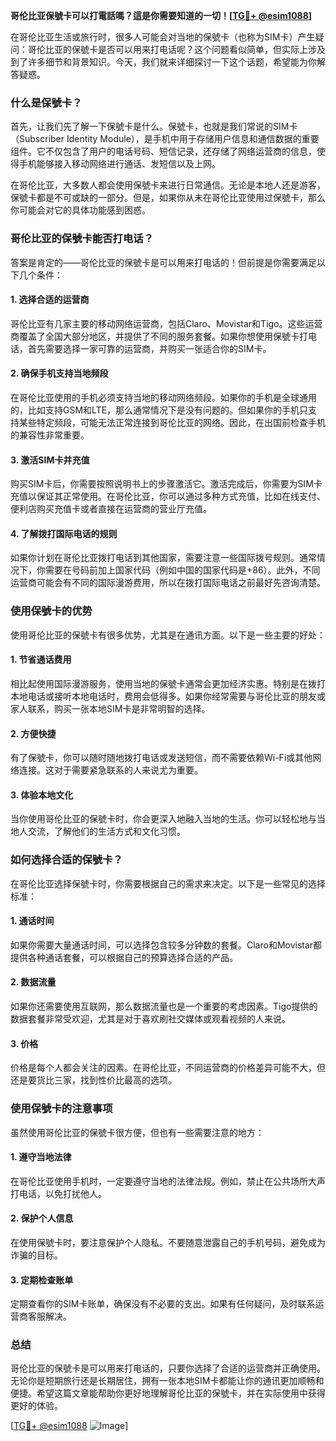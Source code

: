 **哥伦比亚保號卡可以打電話嗎？這是你需要知道的一切！[[TG💪+ @esim1088](https://t.me/s/esim1088)]**

在哥伦比亚生活或旅行时，很多人可能会对当地的保號卡（也称为SIM卡）产生疑问：哥伦比亚的保號卡是否可以用来打电话呢？这个问题看似简单，但实际上涉及到了许多细节和背景知识。今天，我们就来详细探讨一下这个话题，希望能为你解答疑惑。

### 什么是保號卡？

首先，让我们先了解一下保號卡是什么。保號卡，也就是我们常说的SIM卡（Subscriber Identity Module），是手机中用于存储用户信息和通信数据的重要组件。它不仅包含了用户的电话号码、短信记录，还存储了网络运营商的信息，使得手机能够接入移动网络进行通话、发短信以及上网。

在哥伦比亚，大多数人都会使用保號卡来进行日常通信。无论是本地人还是游客，保號卡都是不可或缺的一部分。但是，如果你从未在哥伦比亚使用过保號卡，那么你可能会对它的具体功能感到困惑。

### 哥伦比亚的保號卡能否打电话？

答案是肯定的——哥伦比亚的保號卡是可以用来打电话的！但前提是你需要满足以下几个条件：

#### 1. **选择合适的运营商**
哥伦比亚有几家主要的移动网络运营商，包括Claro、Movistar和Tigo。这些运营商覆盖了全国大部分地区，并提供了不同的服务套餐。如果你想使用保號卡打电话，首先需要选择一家可靠的运营商，并购买一张适合你的SIM卡。

#### 2. **确保手机支持当地频段**
在哥伦比亚使用的手机必须支持当地的移动网络频段。如果你的手机是全球通用的，比如支持GSM和LTE，那么通常情况下是没有问题的。但如果你的手机只支持某些特定频段，可能无法正常连接到哥伦比亚的网络。因此，在出国前检查手机的兼容性非常重要。

#### 3. **激活SIM卡并充值**
购买SIM卡后，你需要按照说明书上的步骤激活它。激活完成后，你需要为SIM卡充值以保证其正常使用。在哥伦比亚，你可以通过多种方式充值，比如在线支付、便利店购买充值卡或者直接在运营商的营业厅充值。

#### 4. **了解拨打国际电话的规则**
如果你计划在哥伦比亚拨打电话到其他国家，需要注意一些国际拨号规则。通常情况下，你需要在号码前加上国家代码（例如中国的国家代码是+86）。此外，不同运营商可能会有不同的国际漫游费用，所以在拨打国际电话之前最好先咨询清楚。

### 使用保號卡的优势

使用哥伦比亚的保號卡有很多优势，尤其是在通讯方面。以下是一些主要的好处：

#### 1. **节省通话费用**
相比起使用国际漫游服务，使用当地的保號卡通常会更加经济实惠。特别是在拨打本地电话或接听本地电话时，费用会低得多。如果你经常需要与哥伦比亚的朋友或家人联系，购买一张本地SIM卡是非常明智的选择。

#### 2. **方便快捷**
有了保號卡，你可以随时随地拨打电话或发送短信，而不需要依赖Wi-Fi或其他网络连接。这对于需要紧急联系的人来说尤为重要。

#### 3. **体验本地文化**
当你使用哥伦比亚的保號卡时，你会更深入地融入当地的生活。你可以轻松地与当地人交流，了解他们的生活方式和文化习惯。

### 如何选择合适的保號卡？

在哥伦比亚选择保號卡时，你需要根据自己的需求来决定。以下是一些常见的选择标准：

#### 1. **通话时间**
如果你需要大量通话时间，可以选择包含较多分钟数的套餐。Claro和Movistar都提供各种通话套餐，可以根据自己的预算选择合适的产品。

#### 2. **数据流量**
如果你还需要使用互联网，那么数据流量也是一个重要的考虑因素。Tigo提供的数据套餐非常受欢迎，尤其是对于喜欢刷社交媒体或观看视频的人来说。

#### 3. **价格**
价格是每个人都会关注的因素。在哥伦比亚，不同运营商的价格差异可能不大，但还是要货比三家，找到性价比最高的选项。

### 使用保號卡的注意事项

虽然使用哥伦比亚的保號卡很方便，但也有一些需要注意的地方：

#### 1. **遵守当地法律**
在哥伦比亚使用手机时，一定要遵守当地的法律法规。例如，禁止在公共场所大声打电话，以免打扰他人。

#### 2. **保护个人信息**
在使用保號卡时，要注意保护个人隐私。不要随意泄露自己的手机号码，避免成为诈骗的目标。

#### 3. **定期检查账单**
定期查看你的SIM卡账单，确保没有不必要的支出。如果有任何疑问，及时联系运营商客服解决。

### 总结

哥伦比亚的保號卡是可以用来打电话的，只要你选择了合适的运营商并正确使用。无论你是短期旅行还是长期居住，拥有一张本地SIM卡都能让你的通讯更加顺畅和便捷。希望这篇文章能帮助你更好地理解哥伦比亚的保號卡，并在实际使用中获得更好的体验。

[[TG💪+ @esim1088](https://t.me/s/esim1088) ![Image](https://i.postimg.cc/4NQfJmqS/Snipaste-2025-05-13-00-14-12.png)]